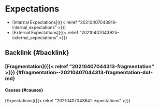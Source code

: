 # Expectations


-   [Internal Expectations]({{< relref "20210407043918-internal_expectations" >}})
-   [External Expectations]({{< relref "20210407043925-external_expectations" >}})


## Backlink {#backlink}


### [Fragmentation]({{< relref "20210407044313-fragmentation" >}}) {#fragmentation--20210407044313-fragmentation-dot-md}


#### Causes {#causes}

[Expectations]({{< relref "20210407043841-expectations" >}})

